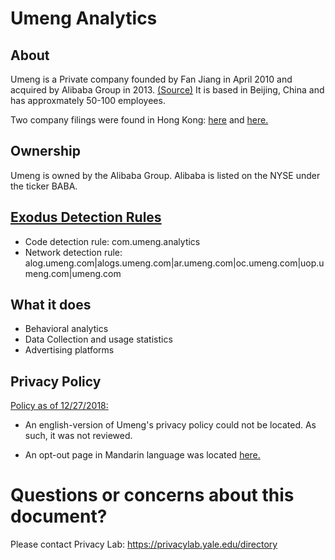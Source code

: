 # Umeng Analytics

## About

Umeng is a Private company founded by Fan Jiang in April 2010 and acquired by Alibaba Group in 2013. [(Source)](https://techcrunch.com/2013/11/20/umeng-alibaba/)  It is based in Beijing, China and has approxmately 50-100 employees.  

Two company filings were found in Hong Kong: [here](https://opencorporates.com/companies/hk/1579937) and [here.](https://opencorporates.com/companies/hk/2756553) 

## Ownership

Umeng is owned by the Alibaba Group.  Alibaba is listed on the NYSE under the ticker BABA.  


## [Exodus Detection Rules](https://exodus-privacy.eu.org)

* Code detection rule: com.umeng.analytics
* Network detection rule: alog.umeng.com|alogs.umeng.com|ar.umeng.com|oc.umeng.com|uop.umeng.com|umeng.com

## What it does

* Behavioral analytics
* Data Collection and usage statistics
* Advertising platforms

## Privacy Policy

[Policy as of 12/27/2018:](http://mobile.umeng.com/privacypolicy/)

* An english-version of Umeng's privacy policy could not be located. As such, it was not reviewed.  

* An opt-out page in Mandarin language was located [here.](https://outdip.umeng.com/opt_out.html?spm=a211g2.181323.0.0.3cb23604DDAijH)   
# Questions or concerns about this document?
Please contact Privacy Lab: https://privacylab.yale.edu/directory
